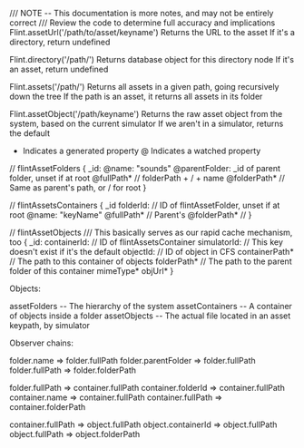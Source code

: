 /// NOTE -- This documentation is more notes, and may not be entirely correct
/// Review the code to determine full accuracy and implications
Flint.assetUrl('/path/to/asset/keyname')
	Returns the URL to the asset
	If it's a directory, return undefined

Flint.directory('/path/')
	Returns database object for this directory node
	If it's an asset, return undefined

Flint.assets('/path/')
	Returns all assets in a given path, going recursively down the tree
	If the path is an asset, it returns all assets in its folder

Flint.assetObject('/path/keyname')
	Returns the raw asset object from the system, based on the current simulator
	If we aren't in a simulator, returns the default


* Indicates a generated property
@ Indicates a watched property

//  flintAssetFolders
{
	_id: 
	@name: "sounds"
	@parentFolder: _id of parent folder, unset if at root
	@fullPath* // folderPath + / + name
	@folderPath* // Same as parent's path, or / for root
}

// flintAssetsContainers
{
	_id
	folderId: // ID of flintAssetFolder, unset if at root
	@name: "keyName"
	@fullPath* // Parent's 
	@folderPath* // 
}

// flintAssetObjects
/// This basically serves as our rapid cache mechanism, too
{
	_id: 
	containerId: // ID of flintAssetsContainer
	simulatorId: // This key doesn't exist if it's the default
	objectId: // ID of object in CFS
	containerPath* // The path to this container of objects
	folderPath* // The path to the parent folder of this container
	mimeType*
	objUrl*
}



Objects:

assetFolders -- The hierarchy of the system
assetContainers -- A container of objects inside a folder
assetObjects -- The actual file located in an asset keypath, by simulator


Observer chains:

folder.name 			=> folder.fullPath
folder.parentFolder		=> folder.fullPath
folder.fullPath			=> folder.folderPath

folder.fullPath			=> container.fullPath
container.folderId		=> container.fullPath
container.name 			=> container.fullPath
container.fullPath		=> container.folderPath

container.fullPath		=> object.fullPath
object.containerId		=> object.fullPath
object.fullPath			=> object.folderPath
